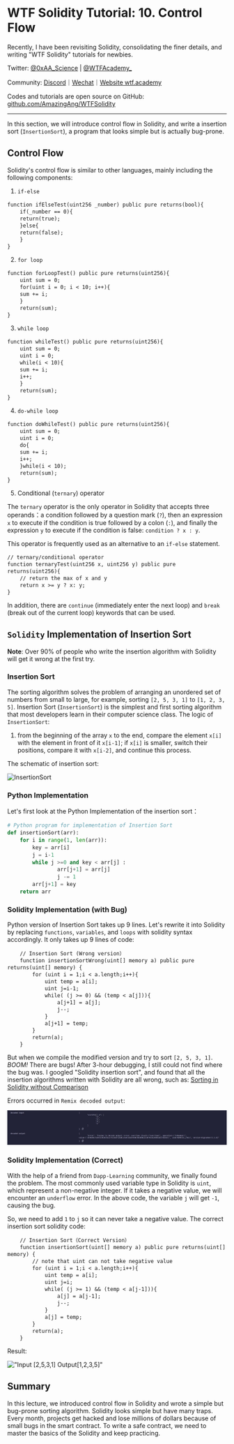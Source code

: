 # WTF Solidity Tutorial: 10. Control Flow

Recently, I have been revisiting Solidity, consolidating the finer details, and writing "WTF Solidity" tutorials for newbies. 

Twitter: [@0xAA_Science](https://twitter.com/0xAA_Science) | [@WTFAcademy_](https://twitter.com/WTFAcademy_)

Community: [Discord](https://discord.gg/5akcruXrsk)｜[Wechat](https://docs.google.com/forms/d/e/1FAIpQLSe4KGT8Sh6sJ7hedQRuIYirOoZK_85miz3dw7vA1-YjodgJ-A/viewform?usp=sf_link)｜[Website wtf.academy](https://wtf.academy)

Codes and tutorials are open source on GitHub: [github.com/AmazingAng/WTFSolidity](https://github.com/AmazingAng/WTFSolidity)


-----

In this section, we will introduce control flow in Solidity, and write a insertion sort (`InsertionSort`), a program that looks simple but is actually bug-prone.

## Control Flow

Solidity's control flow is similar to other languages, mainly including the following components:

1. `if-else`

```solidity
function ifElseTest(uint256 _number) public pure returns(bool){
    if(_number == 0){
	return(true);
    }else{
	return(false);
    }
}
```

2. `for loop`

```solidity
function forLoopTest() public pure returns(uint256){
    uint sum = 0;
    for(uint i = 0; i < 10; i++){
	sum += i;
    }
    return(sum);
}
```

3. `while loop`

```solidity
function whileTest() public pure returns(uint256){
    uint sum = 0;
    uint i = 0;
    while(i < 10){
	sum += i;
	i++;
    }
    return(sum);
}
```

4. `do-while loop`

```solidity
function doWhileTest() public pure returns(uint256){
    uint sum = 0;
    uint i = 0;
    do{
	sum += i;
	i++;
    }while(i < 10);
    return(sum);
}
```

5. Conditional (`ternary`) operator

The `ternary` operator is the only operator in Solidity that accepts three operands：a condition followed by a question mark (`?`), then an expression `x` to execute if the condition is true followed by a colon (`:`), and finally the expression `y` to execute if the condition is false: `condition ? x : y`. 

This operator is frequently used as an alternative to an `if-else` statement.

```solidity
// ternary/conditional operator
function ternaryTest(uint256 x, uint256 y) public pure returns(uint256){
    // return the max of x and y
    return x >= y ? x: y; 
}
```

In addition, there are `continue` (immediately enter the next loop) and `break` (break out of the current loop) keywords that can be used.

## `Solidity` Implementation of Insertion Sort

**Note**: Over 90% of people who write the insertion algorithm with Solidity will get it wrong at the first try.

### Insertion Sort

The sorting algorithm solves the problem of arranging an unordered set of numbers from small to large, for example, sorting `[2, 5, 3, 1]` to `[1, 2, 3, 5]`. Insertion Sort (`InsertionSort`) is the simplest and first sorting algorithm that most developers learn in their computer science class. The logic of `InsertionSort`: 

1. from the beginning of the array `x` to the end, compare the element `x[i]` with the element in front of it `x[i-1]`; if `x[i]` is smaller, switch their positions, compare it with `x[i-2]`, and continue this process. 

The schematic of insertion sort:

![InsertionSort](https://i.pinimg.com/originals/92/b0/34/92b034385c440e08bc8551c97df0a2e3.gif)

### Python Implementation

Let's first look at the Python Implementation of the insertion sort：

```python
# Python program for implementation of Insertion Sort
def insertionSort(arr):
	for i in range(1, len(arr)):
		key = arr[i]
		j = i-1
		while j >=0 and key < arr[j] :
				arr[j+1] = arr[j]
				j -= 1
		arr[j+1] = key
    return arr
```

### Solidity Implementation (with Bug)

Python version of Insertion Sort takes up 9 lines. Let's rewrite it into Solidity by replacing `functions`, `variables`, and `loops` with solidity syntax accordingly. It only takes up 9 lines of code:

``` solidity
    // Insertion Sort (Wrong version）
    function insertionSortWrong(uint[] memory a) public pure returns(uint[] memory) {
        for (uint i = 1;i < a.length;i++){
            uint temp = a[i];
            uint j=i-1;
            while( (j >= 0) && (temp < a[j])){
                a[j+1] = a[j];
                j--;
            }
            a[j+1] = temp;
        }
        return(a);
    }
```

But when we compile the modified version and try to sort `[2, 5, 3, 1]`. *BOOM!* There are bugs! After 3-hour debugging, I still could not find where the bug was. I googled "Solidity insertion sort", and found that all the insertion algorithms written with Solidity are all wrong, such as: [Sorting in Solidity without Comparison](https://medium.com/coinmonks/sorting-in-solidity-without-comparison-4eb47e04ff0d)

Errors occurred in `Remix decoded output`:

![10-1](./img/10-1.jpg)

### Solidity Implementation (Correct)

With the help of a friend from `Dapp-Learning` community, we finally found the problem. The most commonly used variable type in Solidity is `uint`, which represent a non-negative integer. If it takes a negative value, we will encounter an `underflow` error. In the above code, the variable `j` will get `-1`, causing the bug.

So, we need to add `1` to `j` so it can never take a negative value. The correct insertion sort solidity code:

```solidity
    // Insertion Sort（Correct Version）
    function insertionSort(uint[] memory a) public pure returns(uint[] memory) {
        // note that uint can not take negative value
        for (uint i = 1;i < a.length;i++){
            uint temp = a[i];
            uint j=i;
            while( (j >= 1) && (temp < a[j-1])){
                a[j] = a[j-1];
                j--;
            }
            a[j] = temp;
        }
        return(a);
    }
```

Result:

   !["Input [2,5,3,1] Output[1,2,3,5]"](https://images.mirror-media.xyz/publication-images/S-i6rwCMeXoi8eNJ0fRdB.png?height=300&width=554)

## Summary

In this lecture, we introduced control flow in Solidity and wrote a simple but bug-prone sorting algorithm. Solidity looks simple but have many traps. Every month, projects get hacked and lose millions of dollars because of small bugs in the smart contract. To write a safe contract, we need to master the basics of the Solidity and keep practicing.





